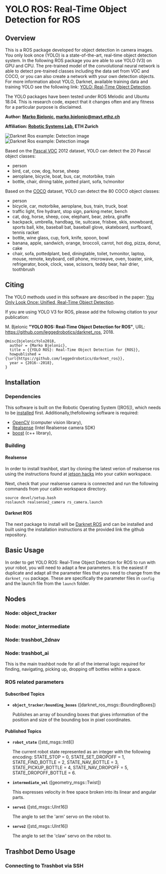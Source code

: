 # YOLO ROS: Real-Time Object Detection for ROS

## Overview

This is a ROS package developed for object detection in camera images. You only look once (YOLO) is a state-of-the-art, real-time object detection system. In the following ROS package you are able to use YOLO (V3) on GPU and CPU. The pre-trained model of the convolutional neural network is able to detect pre-trained classes including the data set from VOC and COCO, or you can also create a network with your own detection objects. For more information about YOLO, Darknet, available training data and training YOLO see the following link: [YOLO: Real-Time Object Detection](http://pjreddie.com/darknet/yolo/).

The YOLO packages have been tested under ROS Melodic and Ubuntu 18.04. This is research code, expect that it changes often and any fitness for a particular purpose is disclaimed.

**Author: [Marko Bjelonic](https://www.markobjelonic.com), marko.bjelonic@mavt.ethz.ch**

**Affiliation: [Robotic Systems Lab](http://www.rsl.ethz.ch/), ETH Zurich**

![Darknet Ros example: Detection image](darknet_ros/doc/test_detection.png)
![Darknet Ros example: Detection image](darknet_ros/doc/test_detection_anymal.png)

Based on the [Pascal VOC](https://pjreddie.com/projects/pascal-voc-dataset-mirror/) 2012 dataset, YOLO can detect the 20 Pascal object classes:

- person
- bird, cat, cow, dog, horse, sheep
- aeroplane, bicycle, boat, bus, car, motorbike, train
- bottle, chair, dining table, potted plant, sofa, tv/monitor

Based on the [COCO](http://cocodataset.org/#home) dataset, YOLO can detect the 80 COCO object classes:

- person
- bicycle, car, motorbike, aeroplane, bus, train, truck, boat
- traffic light, fire hydrant, stop sign, parking meter, bench
- cat, dog, horse, sheep, cow, elephant, bear, zebra, giraffe
- backpack, umbrella, handbag, tie, suitcase, frisbee, skis, snowboard, sports ball, kite, baseball bat, baseball glove, skateboard, surfboard, tennis racket
- bottle, wine glass, cup, fork, knife, spoon, bowl
- banana, apple, sandwich, orange, broccoli, carrot, hot dog, pizza, donut, cake
- chair, sofa, pottedplant, bed, diningtable, toilet, tvmonitor, laptop, mouse, remote, keyboard, cell phone, microwave, oven, toaster, sink, refrigerator, book, clock, vase, scissors, teddy bear, hair drier, toothbrush

## Citing

The YOLO methods used in this software are described in the paper: [You Only Look Once: Unified, Real-Time Object Detection](https://arxiv.org/abs/1506.02640).

If you are using YOLO V3 for ROS, please add the following citation to your publication:

M. Bjelonic
**"YOLO ROS: Real-Time Object Detection for ROS"**,
URL: https://github.com/leggedrobotics/darknet_ros, 2018.

    @misc{bjelonicYolo2018,
      author = {Marko Bjelonic},
      title = {{YOLO ROS}: Real-Time Object Detection for {ROS}},
      howpublished = {\url{https://github.com/leggedrobotics/darknet_ros}},
      year = {2016--2018},
    }

## Installation

### Dependencies

This software is built on the Robotic Operating System ([ROS]), which needs to be [installed](http://wiki.ros.org) first. Additionally,thefollowing software is required:

- [OpenCV](http://opencv.org/) (computer vision library),
- [Realsense](https://github.com/IntelRealSense/librealsense/blob/master/doc/distribution_linux.md#installing-the-packages) (Intel Realsense camera SDK)
- [boost](http://www.boost.org/) (c++ library),

### Building

#### Realsense

In order to install trashbot, start by cloning the latest verion of realsense ros using the instructions found at [jetson hacks](https://www.jetsonhacks.com/2019/10/25/realsense-ros-wrapper-jetson-nano/) into your catkin workspace.

Next, check that your realsense camera is connected and run the following commands from your catkin workspace directory.

    source devel/setup.bash
    roslaunch realsense2_camera rs_camera.launch

#### Darknet ROS

The next package to install will be [Darknet ROS](https://github.com/leggedrobotics/darknet_ros) and can be installed and built using the installation instructions at the provided link the github repository.

## Basic Usage

In order to get YOLO ROS: Real-Time Object Detection for ROS to run with your robot, you will need to adapt a few parameters. It is the easiest if duplicate and adapt all the parameter files that you need to change from the `darknet_ros` package. These are specifically the parameter files in `config` and the launch file from the `launch` folder.

## Nodes

### Node: object_tracker

### Node: motor_intermediate

### Node: trashbot_2dnav

### Node: trashbot_ai

This is the main trashbot node for all of the internal logic required for finding, navigating, picking up, dropping off bottles within a space.

### ROS related parameters

#### Subscribed Topics

* **`object_tracker/bounding_boxes`** ([darknet_ros_msgs::BoundingBoxes])

    Publishes an array of bounding boxes that gives information of the position and size of the bounding box in pixel coordinates.


#### Published Topics

* **`robot_state`** ([std_msgs::Int8])

    The current robot state represented as an integer with the following encoding: STATE_STOP = 0, STATE_SET_DROPOFF = 1, STATE_FIND_BOTTLE = 2, STATE_NAV_BOTTLE = 3, STATE_PICKUP_BOTTLE = 4, STATE_NAV_DROPOFF = 5, STATE_DROPOFF_BOTTLE = 6.

* **`intermediate_vel`** ([geometry_msgs::Twist])

    This expresses velocity in free space broken into its linear and angular parts.

* **`servo1`** ([std_msgs::UInt16])

    The angle to set the 'arm' servo on the robot to.


* **`servo2`** ([std_msgs::UInt16])

    The angle to set the 'claw' servo on the robot to.

## Trashbot Demo Usage

### Connecting to Trashbot via SSH
